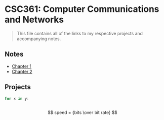 # CSC361: Computer Communications and Networks

> This file contains all of the links to my respective projects and accompanying notes.

## Notes

* [Chapter 1](/notes/chapter1.md)
* [Chapter 2](/notes/chapter2.md)

## Projects

```python
for x in y:
    
```

$$ speed = {bits \over bit rate} $$

